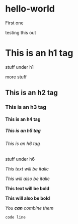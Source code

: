 # hello-world
First one

testing this out
# This is an h1 tag
stuff under h1

more stuff
## This is an h2 tag
### This is an h3 tag
#### This is an h4 tag
##### This is an h5 tag
###### This is an h6 tag
stuff under h6

*This text will be italic*

_This will also be italic_

**This text will be bold**

__This will also be bold__

_You **can** combine them_


`code line`
  
